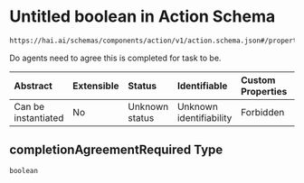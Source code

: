 # Untitled boolean in Action Schema

```txt
https://hai.ai/schemas/components/action/v1/action.schema.json#/properties/completionAgreementRequired
```

Do agents need to agree this is completed for task to be.

| Abstract            | Extensible | Status         | Identifiable            | Custom Properties | Additional Properties | Access Restrictions | Defined In                                                                                               |
| :------------------ | :--------- | :------------- | :---------------------- | :---------------- | :-------------------- | :------------------ | :------------------------------------------------------------------------------------------------------- |
| Can be instantiated | No         | Unknown status | Unknown identifiability | Forbidden         | Allowed               | none                | [action.schema.json\*](../../https:/hai.ai/schemas/=./schemas/action.schema.json "open original schema") |

## completionAgreementRequired Type

`boolean`
